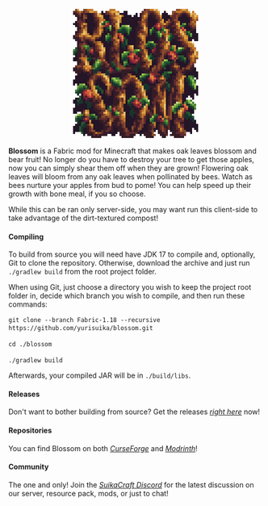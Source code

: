 <p align="center"><img src="https://github.com/yurisuika/Blossom/blob/Fabric-1.18/src/main/resources/assets/blossom/icon.png?raw=true" width="256" height="256"></p>

**Blossom** is a Fabric mod for Minecraft that makes oak leaves blossom and bear fruit! No longer do you have to destroy your tree to get those apples, now you can simply shear them off when they are grown! Flowering oak leaves will bloom from any oak leaves when pollinated by bees. Watch as bees nurture your apples from bud to pome! You can help speed up their growth with bone meal, if you so choose.

While this can be ran only server-side, you may want run this client-side to take advantage of the dirt-textured compost!

#### Compiling

To build from source you will need have JDK 17 to compile and, optionally, Git to clone the repository. Otherwise, download the archive and just run `./gradlew build` from the root project folder.

When using Git, just choose a directory you wish to keep the project root folder in, decide which branch you wish to compile, and then run these commands:

```shell script
git clone --branch Fabric-1.18 --recursive https://github.com/yurisuika/blossom.git

cd ./blossom

./gradlew build
```

Afterwards, your compiled JAR will be in `./build/libs`.

#### Releases

Don't want to bother building from source? Get the releases *[right here](https://github.com/yurisuika/Blossom/releases)* now!

#### Repositories

You can find Blossom on both *[CurseForge](https://www.curseforge.com/minecraft/mc-mods/blossom)* and *[Modrinth](https://modrinth.com/mod/blossom)*!


#### Community

The one and only! Join the *[SuikaCraft Discord](https://discord.gg/0zdNEkQle7Qg9C1H)* for the latest discussion on our server, resource pack, mods, or just to chat!
